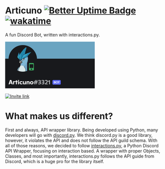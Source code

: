 # Articuno [![Better Uptime Badge](https://betteruptime.com/status-badges/v1/monitor/c1yv.svg)](https://betteruptime.com/?utm_source=status_badge) [![wakatime](https://wakatime.com/badge/github/Articuno-org/Articuno.svg)](https://wakatime.com/badge/github/Jimmy-Blue/Articuno)
A fun Discord Bot, written with interactions.py.

![banner.png](./articuno_banner.png)

[![Invite link](https://img.shields.io/static/v1?label=Articuno&message=Invite-to-server&color=6aa4c1&style=for-the-badge&logo=discord)](https://discord.com/oauth2/authorize?client_id=809084067446259722&permissions=2146958847&scope=bot%20applications.commands)

# What makes us different?
First and always, API wrapper library. Being developed using Python, many developers will go with [discord.py](https://github.com/Rapptz/discord.py). We think discord.py is a good library, however, it violates the API and does not follow the API guild schema. With all of those reasons, we decided to follow [interactions.py](https://github.com/interactions-py/library), a Python Discord API Wrapper, focusing on interaction based. A wrapper with proper Objects, Classes, and most importantly, interactions.py follows the API guide from Discord, which is a huge pro for the library itself.
